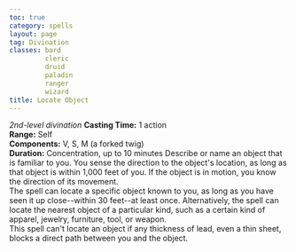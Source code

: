 ```yaml
---
toc: true
category: spells
layout: page
tag: Divination
classes: bard
         cleric
         druid
         paladin
         ranger
         wizard
title: Locate Object 
---
```

_2nd-level divination_ 
**Casting Time:** 1 action    
**Range:** Self    
**Components:** V, S, M (a forked twig)    
**Duration:** Concentration, up to 10 minutes 
Describe or name an object that is familiar to you. You sense the direction to the object's location, as long as that object is within 1,000 feet of you. If the object is in motion, you know the direction of its movement.    
The spell can locate a specific object known to you, as long as you have seen it up close--within 30 feet--at least once. Alternatively, the spell can locate the nearest object of a particular kind, such as a certain kind of apparel, jewelry, furniture, tool, or weapon.    
This spell can't locate an object if any thickness of lead, even a thin sheet, blocks a direct path between you and the object. 